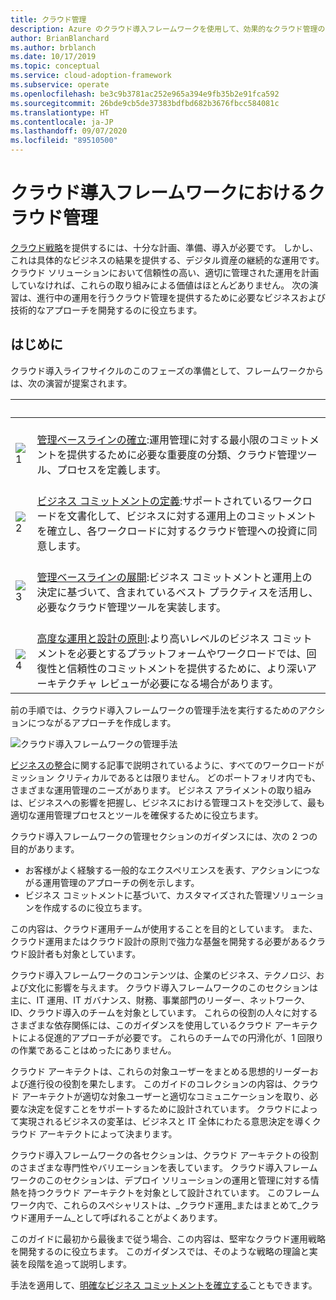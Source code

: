 ```yaml
---
title: クラウド管理
description: Azure のクラウド導入フレームワークを使用して、効果的なクラウド管理のために必要なビジネスおよび技術的なアプローチを開発する方法を学習します。
author: BrianBlanchard
ms.author: brblanch
ms.date: 10/17/2019
ms.topic: conceptual
ms.service: cloud-adoption-framework
ms.subservice: operate
ms.openlocfilehash: be3c9b3781ac252e965a394e9fb35b2e91fca592
ms.sourcegitcommit: 26bde9cb5de37383bdfbd682b3676fbcc584081c
ms.translationtype: HT
ms.contentlocale: ja-JP
ms.lasthandoff: 09/07/2020
ms.locfileid: "89510500"
---
```

# <a name="cloud-management-in-the-cloud-adoption-framework"></a>クラウド導入フレームワークにおけるクラウド管理

[クラウド戦略](../strategy/index.md)を提供するには、十分な計画、準備、導入が必要です。 しかし、これは具体的なビジネスの結果を提供する、デジタル資産の継続的な運用です。 クラウド ソリューションにおいて信頼性の高い、適切に管理された運用を計画していなければ、これらの取り組みによる価値はほとんどありません。 次の演習は、進行中の運用を行うクラウド管理を提供するために必要なビジネスおよび技術的なアプローチを開発するのに役立ちます。

## <a name="get-started"></a>はじめに

クラウド導入ライフサイクルのこのフェーズの準備として、フレームワークからは、次の演習が提案されます。

| <span title="アイコン">&nbsp;</span> | <span title="説明">&nbsp;</span> |
|--|--|
| <br> ![1](../_images/icons/1.png) | <br> [管理ベースラインの確立](./azure-management-guide/index.md):運用管理に対する最小限のコミットメントを提供するために必要な重要度の分類、クラウド管理ツール、プロセスを定義します。 |
| <br> ![2](../_images/icons/2.png) | <br> [ビジネス コミットメントの定義](./considerations/business-alignment.md):サポートされているワークロードを文書化して、ビジネスに対する運用上のコミットメントを確立し、各ワークロードに対するクラウド管理への投資に同意します。 |
| <br> ![3](../_images/icons/3.png) | <br> [管理ベースラインの展開](./best-practices.md):ビジネス コミットメントと運用上の決定に基づいて、含まれているベスト プラクティスを活用し、必要なクラウド管理ツールを実装します。 |
| <br> ![4](../_images/icons/4.png) | <br> [高度な運用と設計の原則](./design-principles.md):より高いレベルのビジネス コミットメントを必要とするプラットフォームやワークロードでは、回復性と信頼性のコミットメントを提供するために、より深いアーキテクチャ レビューが必要になる場合があります。 |

前の手順では、クラウド導入フレームワークの管理手法を実行するためのアクションにつながるアプローチを作成します。

![クラウド導入フレームワークの管理手法](../_images/manage/caf-manage.png)

[ビジネスの整合](./considerations/business-alignment.md)に関する記事で説明されているように、すべてのワークロードがミッション クリティカルであるとは限りません。 どのポートフォリオ内でも、さまざまな運用管理のニーズがあります。 ビジネス アライメントの取り組みは、ビジネスへの影響を把握し、ビジネスにおける管理コストを交渉して、最も適切な運用管理プロセスとツールを確保するために役立ちます。

クラウド導入フレームワークの管理セクションのガイダンスには、次の 2 つの目的があります。

- お客様がよく経験する一般的なエクスペリエンスを表す、アクションにつながる運用管理のアプローチの例を示します。
- ビジネス コミットメントに基づいて、カスタマイズされた管理ソリューションを作成するのに役立ちます。

この内容は、クラウド運用チームが使用することを目的としています。 また、クラウド運用またはクラウド設計の原則で強力な基盤を開発する必要があるクラウド設計者も対象としています。

クラウド導入フレームワークのコンテンツは、企業のビジネス、テクノロジ、および文化に影響を与えます。 クラウド導入フレームワークのこのセクションは主に、IT 運用、IT ガバナンス、財務、事業部門のリーダー、ネットワーク、ID、クラウド導入のチームを対象としています。 これらの役割の人々に対するさまざまな依存関係には、このガイダンスを使用しているクラウド アーキテクトによる促進的アプローチが必要です。 これらのチームでの円滑化が、1 回限りの作業であることはめったにありません。

クラウド アーキテクトは、これらの対象ユーザーをまとめる思想的リーダーおよび進行役の役割を果たします。 このガイドのコレクションの内容は、クラウド アーキテクトが適切な対象ユーザーと適切なコミュニケーションを取り、必要な決定を促すことをサポートするために設計されています。 クラウドによって実現されるビジネスの変革は、ビジネスと IT 全体にわたる意思決定を導くクラウド アーキテクトによって決まります。

クラウド導入フレームワークの各セクションは、クラウド アーキテクトの役割のさまざまな専門性やバリエーションを表しています。 クラウド導入フレームワークのこのセクションは、デプロイ ソリューションの運用と管理に対する情熱を持つクラウド アーキテクトを対象として設計されています。 このフレームワーク内で、これらのスペシャリストは、_クラウド運用_またはまとめて_クラウド運用チーム_として呼ばれることがよくあります。

このガイドに最初から最後まで従う場合、この内容は、堅牢なクラウド運用戦略を開発するのに役立ちます。 このガイダンスでは、そのような戦略の理論と実装を段階を追って説明します。

手法を適用して、[明確なビジネス コミットメントを確立する](./considerations/business-alignment.md)こともできます。

<!-- TODO: For a crash course on the theory and quick access to Azure implementation, get started with the [governance guides overview](TODO). Using this guidance, you can start small and iteratively improve your governance needs in parallel with cloud adoption efforts. -->
